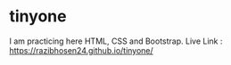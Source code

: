# tinyone
I am practicing here HTML, CSS and Bootstrap. 
Live Link : https://razibhosen24.github.io/tinyone/

